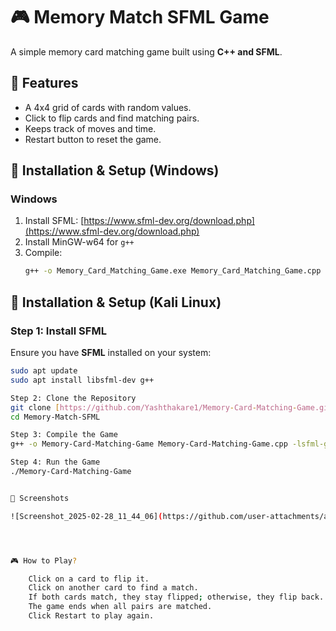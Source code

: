 # 🎮 Memory Match SFML Game
A simple memory card matching game built using **C++ and SFML**.

## 📌 Features
- A 4x4 grid of cards with random values.
- Click to flip cards and find matching pairs.
- Keeps track of moves and time.
- Restart button to reset the game.

## 🔧 Installation & Setup (Windows)

### Windows
1. Install SFML: [https://www.sfml-dev.org/download.php](https://www.sfml-dev.org/download.php)
2. Install MinGW-w64 for `g++`
3. Compile:
   ```sh
   g++ -o Memory_Card_Matching_Game.exe Memory_Card_Matching_Game.cpp -I C:\SFML\include -L C:\SFML\lib -lsfml-graphics -lsfml-window -lsfml-system


## 🔧 Installation & Setup (Kali Linux)
### **Step 1: Install SFML**
Ensure you have **SFML** installed on your system:
```sh
sudo apt update
sudo apt install libsfml-dev g++

Step 2: Clone the Repository
git clone [https://github.com/Yashthakare1/Memory-Card-Matching-Game.git]
cd Memory-Match-SFML

Step 3: Compile the Game
g++ -o Memory-Card-Matching-Game Memory-Card-Matching-Game.cpp -lsfml-graphics -lsfml-window -lsfml-system

Step 4: Run the Game
./Memory-Card-Matching-Game


📸 Screenshots

![Screenshot_2025-02-28_11_44_06](https://github.com/user-attachments/assets/108e7c61-7803-44b8-b608-cb812042fce7)




🎮 How to Play?

    Click on a card to flip it.
    Click on another card to find a match.
    If both cards match, they stay flipped; otherwise, they flip back.
    The game ends when all pairs are matched.
    Click Restart to play again.

